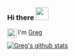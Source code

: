 
### Hi there <img src="https://raw.githubusercontent.com/iampavangandhi/iampavangandhi/master/gifs/Hi.gif" width="30px">


I'm [Greg](https://greglafauci.github.io) 
<a href="https://www.linkedin.com/in/greglafauci/">
  <img align="left" alt="Greg's Linkdein" width="22px" src="https://cdn.jsdelivr.net/npm/simple-icons@v3/icons/linkedin.svg" />
</a>
<br />

[![Greg's github stats](https://github-readme-stats.vercel.app/api?username=greglafauci&show_icons=true)](https://github.com/greglafauci)
